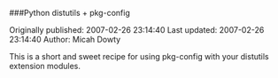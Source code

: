 ###Python distutils + pkg-config

Originally published: 2007-02-26 23:14:40
Last updated: 2007-02-26 23:14:40
Author: Micah Dowty

This is a short and sweet recipe for using pkg-config with your distutils extension modules.